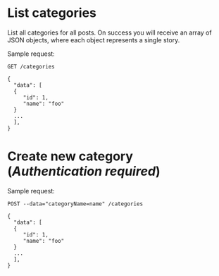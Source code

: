 # List categories

List all categories for all posts. On success you will receive an array of JSON objects, 
where each object represents a single story.

Sample request:

```
GET /categories

{
  "data": [
  {
     "id": 1,
	 "name": "foo"	
  }
  ...
  ],
}
```

# Create new category (*Authentication required*)

Sample request:

```
POST --data="categoryName=name" /categories

{
  "data": [
  {
     "id": 1,
	 "name": "foo"	
  }
  ...
  ],
}
```
